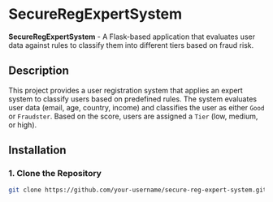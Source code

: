 # SecureRegExpertSystem

**SecureRegExpertSystem** - A Flask-based application that evaluates user data against rules to classify them into different tiers based on fraud risk.

## Description

This project provides a user registration system that applies an expert system to classify users based on predefined rules. The system evaluates user data (email, age, country, income) and classifies the user as either `Good` or `Fraudster`. Based on the score, users are assigned a `Tier` (low, medium, or high).

## Installation

### 1. Clone the Repository

```bash
git clone https://github.com/your-username/secure-reg-expert-system.git

